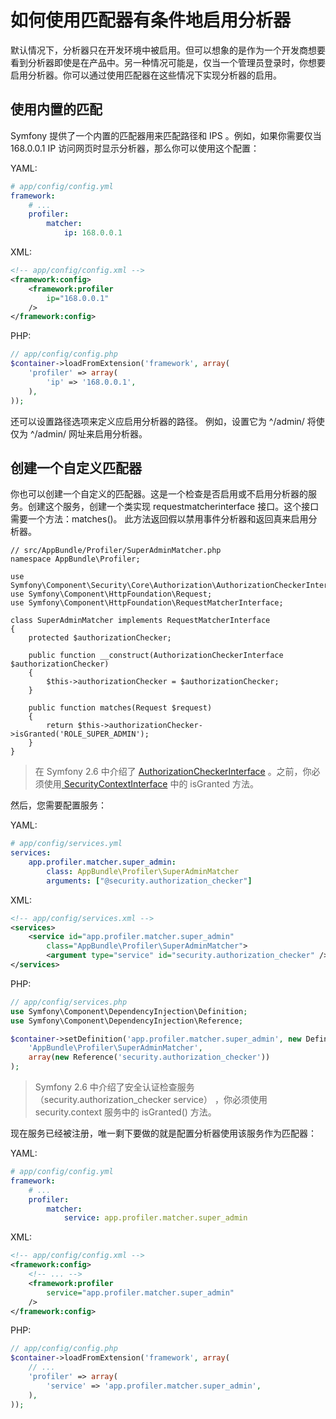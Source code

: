 # 如何使用匹配器有条件地启用分析器

默认情况下，分析器只在开发环境中被启用。但可以想象的是作为一个开发商想要看到分析器即使是在产品中。另一种情况可能是，仅当一个管理员登录时，你想要启用分析器。你可以通过使用匹配器在这些情况下实现分析器的启用。  

## 使用内置的匹配  

Symfony 提供了一个内置的匹配器用来匹配路径和 IPS 。例如，如果你需要仅当 168.0.0.1 IP 访问网页时显示分析器，那么你可以使用这个配置： 

YAML:

``` YAML 
# app/config/config.yml
framework:
    # ...
    profiler:
        matcher:
            ip: 168.0.0.1
``` 

XML:

```XML
<!-- app/config/config.xml -->
<framework:config>
    <framework:profiler
        ip="168.0.0.1"
    />
</framework:config>
```

PHP:

```PHP
// app/config/config.php
$container->loadFromExtension('framework', array(
    'profiler' => array(
        'ip' => '168.0.0.1',
    ),
));  

```

还可以设置路径选项来定义应启用分析器的路径。 例如，设置它为 ^/admin/ 将使仅为 ^/admin/ 网址来启用分析器。  

## 创建一个自定义匹配器

你也可以创建一个自定义的匹配器。这是一个检查是否启用或不启用分析器的服务。创建这个服务，创建一个类实现 requestmatcherinterface 接口。这个接口需要一个方法：matches()。 此方法返回假以禁用事件分析器和返回真来启用分析器。  

```
// src/AppBundle/Profiler/SuperAdminMatcher.php
namespace AppBundle\Profiler;

use Symfony\Component\Security\Core\Authorization\AuthorizationCheckerInterface;
use Symfony\Component\HttpFoundation\Request;
use Symfony\Component\HttpFoundation\RequestMatcherInterface;

class SuperAdminMatcher implements RequestMatcherInterface
{
    protected $authorizationChecker;

    public function __construct(AuthorizationCheckerInterface $authorizationChecker)
    {
        $this->authorizationChecker = $authorizationChecker;
    }

    public function matches(Request $request)
    {
        return $this->authorizationChecker->isGranted('ROLE_SUPER_ADMIN');
    }
}
```  

 > 在 Symfony 2.6 中介绍了 [AuthorizationCheckerInterface](http://api.symfony.com/2.7/Symfony/Component/Security/Core/Authorization/AuthorizationCheckerInterface.html) 。之前，你必须使用[ SecurityContextInterface](http://api.symfony.com/2.7/Symfony/Component/Security/Core/SecurityContextInterface.html) 中的 isGranted 方法。

然后，您需要配置服务：  

YAML:

```YAML  
# app/config/services.yml
services:
    app.profiler.matcher.super_admin:
        class: AppBundle\Profiler\SuperAdminMatcher
        arguments: ["@security.authorization_checker"]
``` 

XML:

```XML
<!-- app/config/services.xml -->
<services>
    <service id="app.profiler.matcher.super_admin"
        class="AppBundle\Profiler\SuperAdminMatcher">
        <argument type="service" id="security.authorization_checker" />
</services>
```

PHP:

```PHP
// app/config/services.php
use Symfony\Component\DependencyInjection\Definition;
use Symfony\Component\DependencyInjection\Reference;

$container->setDefinition('app.profiler.matcher.super_admin', new Definition(
    'AppBundle\Profiler\SuperAdminMatcher',
    array(new Reference('security.authorization_checker'))
);

```  

> Symfony 2.6 中介绍了安全认证检查服务（security.authorization_checker service） ，你必须使用 security.context 服务中的 isGranted() 方法。  

现在服务已经被注册，唯一剩下要做的就是配置分析器使用该服务作为匹配器：

YAML: 

```YAML
# app/config/config.yml
framework:
    # ...
    profiler:
        matcher:
            service: app.profiler.matcher.super_admin
```

XML:

```XML
<!-- app/config/config.xml -->
<framework:config>
    <!-- ... -->
    <framework:profiler
        service="app.profiler.matcher.super_admin"
    />
</framework:config>
```

PHP:

```PHP
// app/config/config.php
$container->loadFromExtension('framework', array(
    // ...
    'profiler' => array(
        'service' => 'app.profiler.matcher.super_admin',
    ),
));
``` 